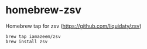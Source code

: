 # homebrew-zsv

Homebrew tap for zsv (https://github.com/liquidaty/zsv)

```shell
brew tap iamazeem/zsv
brew install zsv
```
